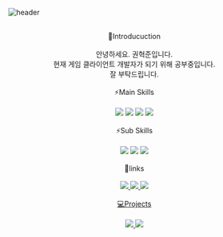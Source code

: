 ![header](https://capsule-render.vercel.app/api?type=rounded&color=timeAuto&height=200&section=header&text=Developer%20cheondi&fontSize=80)

<br>

<div align=center>🙋Introducuction</div>

<br>
<div align=center>안녕하세요. 권혁준입니다.</div>
<div align=center>현재 게임 클라이언트 개발자가 되기 위해 공부중입니다.</div>
<div align=center>잘 부탁드립니다.</div>

<br>

<div align=center>⚡Main Skills</div>

<br>

<div align=center><img src="https://img.shields.io/badge/C-A8B9CC?style=flat&logo=C&logoColor=black"/> <img src="https://img.shields.io/badge/CS-239120?style=flat&logo=C Sharp&logoColor=black"/> <img src="https://img.shields.io/badge/Unity-61DAFB?style=flat&logo=Unity&logoColor=black"/> <img src="https://img.shields.io/badge/OpenGL-5586A4?style=flat&logo=OpenGL&logoColor=black"/></div>

<br>

<div align=center>⚡Sub Skills</div>

<br>
<div align=center><img src="https://img.shields.io/badge/C++-00599C?style=flat&logo=C%2B%2B&logoColor=black"/> <img src="https://img.shields.io/badge/CSS-1572B6?style=flat&logo=CSS3&logoColor=black"/> <img src="https://img.shields.io/badge/HTML-E34F26?style=flat&logo=HTML5&logoColor=black"/></div>

<BR>
  

<div align=center>📌links</div>
  <br>
  
  <div align=center><a href="https://cheondi.github.io/"><img src="https://img.shields.io/badge/blog-FF5722?style=flat&logo=Blogger&logoColor=black"/> <a href="https://www.youtube.com/channel/UCHH3na6Sx02Pb4UdCo14sjQ"><img src="https://img.shields.io/badge/YouTube-FF0000?style=flat&logo=YouTube&logoColor=black"/> <a href="https://play.google.com/store/apps/details?id=com.cheondi.mess"><img src="https://img.shields.io/badge/Google Play-414141?style=flat&logo=Google Play&logoColor=black"/></div>
<br>
<div align=center>💻Projects</div>
<br>
<div align=center><a href="https://cheondi.github.io/categories/#projecta"><img src="https://img.shields.io/badge/배틀몬스터즈-101010?style=flat&logo=Unity&logoColor=black"/> <a href="https://cheondi.github.io/categories/#mess"><img src="https://img.shields.io/badge/엉망진창가로세로-E8E8E8?style=flat&logo=Unity&logoColor=black"/></div>
<br>

<!--
**cheondi/cheondi** is a ✨ _special_ ✨ repository because its `README.md` (this file) appears on your GitHub profile.

Here are some ideas to get you started:

- 🔭 I’m currently working on ...
- 🌱 I’m currently learning ...
- 👯 I’m looking to collaborate on ...
- 🤔 I’m looking for help with ...
- 💬 Ask me about ...
- 📫 How to reach me: ...
- 😄 Pronouns: ...
- ⚡ Fun fact: ...
-->
